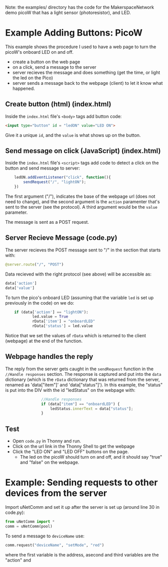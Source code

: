 Note: the examples/ directory has the code for the MakerspaceNetwork demo picoW that has a light sensor (photoresistor), and LED. 

# Example Adding Buttons: PicoW

This example shows the procedure I used to have a web page to turn the picoW's onboard LED on and off.  
* create a button on the web page 
* on a click, send a message to the server
* server recieves the message and does something (get the time, or light the led on the Pico)
* server sends a message back to the webpage (client) to let it know what happened.

## Create button (html) (index.html)
Inside the ```index.html``` file's ```<body>``` tags add button code:
```html
<input type="button" id = "ledON" value="LED ON">
```
Give it a unique ```id```, and the ```value``` is what shows up on the button.

## Send message on click (JavaScript) (index.html)
Inside the ```index.html``` file's ```<script>``` tags add code to detect a click on the button and send message to server:
```js
    ledON.addEventListener("click", function(){
        sendRequest("/", "lightON");
    })
```
The first argument ("/"), indicates the base of the webpage url (does not need to change), and the second argument is the ```action``` paramenter that's sent to the server (see the protocol). A third argument would be the ```value``` parameter.

The message is sent as a POST request.

## Server Recieve Message (code.py)
The server recieves the POST message sent to "/" in the section that starts with:
```python
@server.route("/", "POST")
```

Data recieved with the right protocol (see above) will be accessible as:
```python
data['action']
data['value']
```

To turn the pico's onboard LED (assuming that the variable ```led``` is set up previously in the code) on we do:
```python
    if (data['action'] == "lightON"):
            led.value = True
            rData['item'] = "onboardLED"
            rData['status'] = led.value
```

Notice that we set the values of ```rData``` which is returned to the client (webpage) at the end of the function.

## Webpage handles the reply
The reply from the server gets caught in the ```sendRequest``` function in the ```//Handle responses``` section. The response is captured and put into the ```data``` dictionary (which is the ```rData``` dictionary that was returned from the server, renamed as 'data["item"]' and 'data["status"]'). In this example, the "status" is put into the DIV with the id "ledStatus" on the webpage with:
```js
                //Handle responses
                if (data["item"] == "onboardLED") {
                    ledStatus.innerText = data["status"];
                }
```


## Test
* Open ```code.py``` in Thonny and run.
* Click on the url link in the Thonny Shell to get the webpage
* Click the "LED ON" and "LED OFF" buttons on the page. 
    * The led on the picoW should turn on and off, and it should say "true" and "false" on the webpage.


# Example: Sending requests to other devices from the server

Import uNetComm and set it up after the server is set up (around line 30 in code.py):
```python
from uNetComm import *
comm = uNetComm(pool)
```

To send a message to ```deviceName``` use:
```python
comm.request("deviceName", "setMode", "red")
```

where the first variable is the address, asecond and third variables are the "action" and
